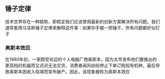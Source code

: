 ## 锤子定律
技术世界存在一种趋势，即假定我们应该使用最新的创新方案解决所有问题。我们通常套用马洛斯锤子定律来解释这件事：如果你手握一把锤子，所有问题都好似钉子

### 奥斯本效应
在1980年初，一家颇受欢迎的个人电脑厂商奥斯本，因为太早宣布他们要推出的更高档的机器而又迟迟无法交货，消费者闻风纷纷停止下单订购现有机种，最后导致奥斯本因收入枯竭而宣布破产。因此，该现象被称为奥斯本效应